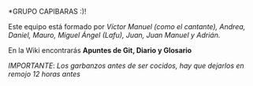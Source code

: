
*GRUPO CAPIBARAS :)!

Este equipo está formado por _Víctor Manuel (como el cantante), Andrea, Daniel, Mauro, Miguel Ángel (Lafu), Juan, Juan Manuel y Adrián._

En la Wiki encontrarás <b>Apuntes de Git, Diario y Glosario</b>

*IMPORTANTE*: _Los garbanzos antes de ser cocidos, hay que dejarlos en remojo 12 horas antes_
